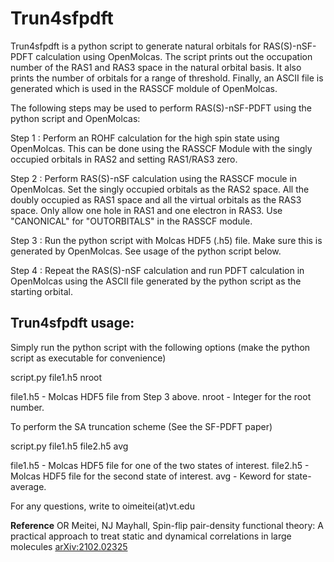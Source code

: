 Trun4sfpdft
===========
Trun4sfpdft is a python script to generate natural orbitals for RAS(S)-nSF-PDFT calculation using OpenMolcas. The script prints out the occupation number of the RAS1 and RAS3 space in the natural orbital basis. It also prints the number of orbitals for a range of threshold. Finally, an ASCII file is generated which is used in the RASSCF moldule of OpenMolcas.

The following steps may be used to perform RAS(S)-nSF-PDFT using the python script and OpenMolcas:

Step 1 : Perform an ROHF calculation for the high spin state using OpenMolcas. This can be done using the RASSCF Module with the singly occupied orbitals in RAS2 and setting RAS1/RAS3 zero.

Step 2 : Perform RAS(S)-nSF calculation using the RASSCF mocule in OpenMolcas. Set the singly occupied orbitals as the RAS2 space. All the doubly occupied as RAS1 space and all the virtual orbitals as the RAS3 space. Only allow one hole in RAS1 and one electron in RAS3. Use "CANONICAL" for "OUTORBITALS" in the RASSCF module.

Step 3 : Run the python script with Molcas HDF5 (.h5) file. Make sure this is generated by OpenMolcas. See usage of the python script below.

Step 4 : Repeat the RAS(S)-nSF calculation and run PDFT calculation in OpenMolcas using the ASCII file generated by the python script as the starting orbital.

## Trun4sfpdft usage:

Simply run the python script with the following options (make the python script as executable for convenience)

   script.py file1.h5 nroot

file1.h5 - Molcas HDF5 file from Step 3 above.
nroot - Integer for the root number.

To perform the SA truncation scheme (See the SF-PDFT paper)

   script.py file1.h5 file2.h5 avg

file1.h5 - Molcas HDF5 file for one of the two states of interest.
file2.h5 - Molcas HDF5 file for the second state of interest.
avg - Keword for state-average.

For any questions, write to oimeitei(at)vt.edu

**Reference**
OR Meitei, NJ Mayhall, Spin-flip pair-density functional theory: A practical approach to treat static and dynamical correlations in large molecules
[arXiv:2102.02325](https://arxiv.org/abs/2102.02325)